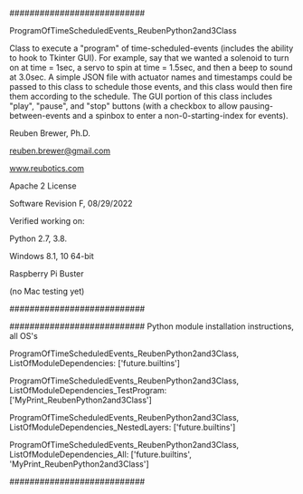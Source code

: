 ###########################

ProgramOfTimeScheduledEvents_ReubenPython2and3Class

Class to execute a "program" of time-scheduled-events (includes the ability to hook to Tkinter GUI).
For example, say that we wanted a solenoid to turn on at time = 1sec, a servo to spin at time = 1.5sec,
and then a beep to sound at 3.0sec. A simple JSON file with actuator names and timestamps could be
passed to this class to schedule those events, and this class would then fire them according to the schedule.
The GUI portion of this class includes "play", "pause", and "stop" buttons (with a checkbox to allow pausing-between-events and a spinbox to enter a non-0-starting-index for events).

Reuben Brewer, Ph.D.

reuben.brewer@gmail.com

www.reubotics.com

Apache 2 License

Software Revision F, 08/29/2022

Verified working on: 

Python 2.7, 3.8.

Windows 8.1, 10 64-bit

Raspberry Pi Buster 

(no Mac testing yet)

###########################

########################### Python module installation instructions, all OS's

ProgramOfTimeScheduledEvents_ReubenPython2and3Class, ListOfModuleDependencies: ['future.builtins']

ProgramOfTimeScheduledEvents_ReubenPython2and3Class, ListOfModuleDependencies_TestProgram: ['MyPrint_ReubenPython2and3Class']

ProgramOfTimeScheduledEvents_ReubenPython2and3Class, ListOfModuleDependencies_NestedLayers: ['future.builtins']

ProgramOfTimeScheduledEvents_ReubenPython2and3Class, ListOfModuleDependencies_All: ['future.builtins', 'MyPrint_ReubenPython2and3Class']

###########################


